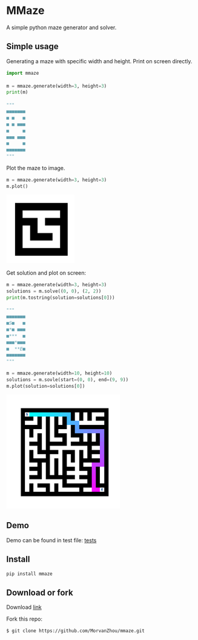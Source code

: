 # MMaze

A simple python maze generator and solver.


## Simple usage

Generating a maze with specific width and height. Print on screen directly.

```python
import mmaze

m = mmaze.generate(width=3, height=3)
print(m)

"""
■■■■■■■
■ ■   ■
■ ■ ■■■
■     ■
■■■ ■■■
■     ■
■■■■■■■
"""
```

Plot the maze to image.

```python
m = mmaze.generate(width=3, height=3)
m.plot()
```

<img src="https://raw.githubusercontent.com/MorvanZhou/mmaze/master/demo33.png" alt="drawing" width="180"/>

Get solution and plot on screen:

```python
m = mmaze.generate(width=3, height=3)
solutions = m.solve((0, 0), (2, 2))
print(m.tostring(solution=solutions[0]))

"""
■■■■■■■
■S■   ■
■*■ ■■■
■***  ■
■■■*■■■
■  **E■
■■■■■■■
"""
```

```python
m = mmaze.generate(width=10, height=10)
solutions = m.sovle(start=(0, 0), end=(9, 9))
m.plot(solution=solutions[0])
```

<img src="https://raw.githubusercontent.com/MorvanZhou/mmaze/master/demo.png" alt="drawing" width="300"/>

## Demo

Demo can be found in test file: [tests](https://github.com/MorvanZhou/mmaze/blob/master/tests/mmaze_test.py)

## Install

```
pip install mmaze
```

## Download or fork
Download [link](https://github.com/MorvanZhou/mmaze/archive/master.zip)

Fork this repo:
```
$ git clone https://github.com/MorvanZhou/mmaze.git
```
